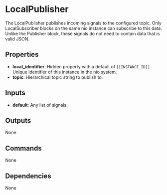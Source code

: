 LocalPublisher
==============
The LocalPublisher publishes incoming signals to the configured topic. Only LocalSubscriber blocks on the same nio instance can subscribe to this data. Unlike the Publisher block, these signals do not need to contain data that is valid JSON.

Properties
----------
- **local_identifier**: Hidden property with a default of `[[INSTANCE_ID]]`. Unique identifier of this instance in the nio system.
- **topic**: Hierarchical topic string to publish to.

Inputs
------
- **default**: Any list of signals.

Outputs
-------
None

Commands
--------
None

Dependencies
------------
None